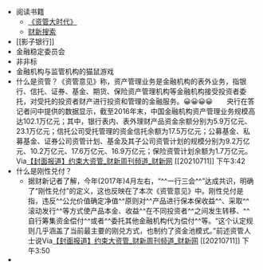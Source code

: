 - 阅读书籍
    - [《资管大时代》](https://www.dedao.cn/reader?id=EJmMZXq1b8qOpBlD69XAdP7LEGaKJWEN2q3xRnme5vrVzo4QMZYgNyk2jNA5467K)
    - [财新搜索](https://search.caixin.com/newsearch/search?special=false&keyword=%E8%B5%84%E7%AE%A1%E6%96%B0%E8%A7%84&channel=&type=1&sort=1&time=&startDate=&endDate=&page=61)
- [[影子银行]]
- 金融稳定委员会
- 非非标
- 金融机构与监管机构的猫鼠游戏
- 什么是资管？《资管意见》称，资产管理业务是金融机构的表外业务，指银行、信托、证券、基金、期货、保险资产管理机构等金融机构接受投资者委托，对受托的投资者财产进行投资和管理的金融服务。😀😀😀😀　　央行在答记者问中提供的数据显示，截至2016年末，中国金融机构资产管理业务规模高达102.1万亿元；其中，银行表内、表外理财产品资金余额分别为5.9万亿元、23.1万亿元；信托公司受托管理的资金信托余额为17.5万亿元；公募基金、私募基金、证券公司资管计划、基金及其子公司资管计划的规模分别为9.2万亿元、10.2万亿元、17.6万亿元、16.9万亿元；保险资管计划余额为1.7万亿元。Via[【封面报道】约束大资管_财新周刊频道_财新网](https://weekly.caixin.com/2017-11-24/101175655.html) [[20210711]] 下午3:42
- 什么是刚性兑付？
    - 据财新记者了解，今年(2017年)4月左右，“^^一行三会^^”达成共识，明确了“刚性兑付”的定义，这也反映在了本次《资管意见》中。刚性兑付是指，违反^^公允价值确定净值^^原则对^^产品进行保本保收益^^、采取^^滚动发行^^等方式使产品本金、收益^^在不同投资者^^之间发生转移、^^自行筹集资金偿付^^或者^^委托其他金融机构代为偿付^^等。“这个认定规则几乎涵盖了当前最主要的刚兑方式，也制约了资金池模式。”前述资管人士说Via[【封面报道】约束大资管_财新周刊频道_财新网](https://weekly.caixin.com/2017-11-24/101175655.html?p6) [[20210711]] 下午3:50
- 
